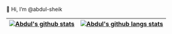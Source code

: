 👋 Hi, I’m @abdul-sheik

| <a href="https://abdul-sheik.github.io"><img align="center" src="https://github-readme-stats.vercel.app/api?username=abdul-sheik&show_icons=true&include_all_commits=true&theme=vue-dark&hide_border=true" alt="Abdul's github stats" /></a> | <a href="https://abdul-sheik.github.io"><img align="center" src="https://github-readme-stats.vercel.app/api/top-langs/?username=abdul-sheik&layout=compact&theme=vue-dark&hide_border=true" alt="Abdul's github langs stats" /></a> |
| ------------- | ------------- |
